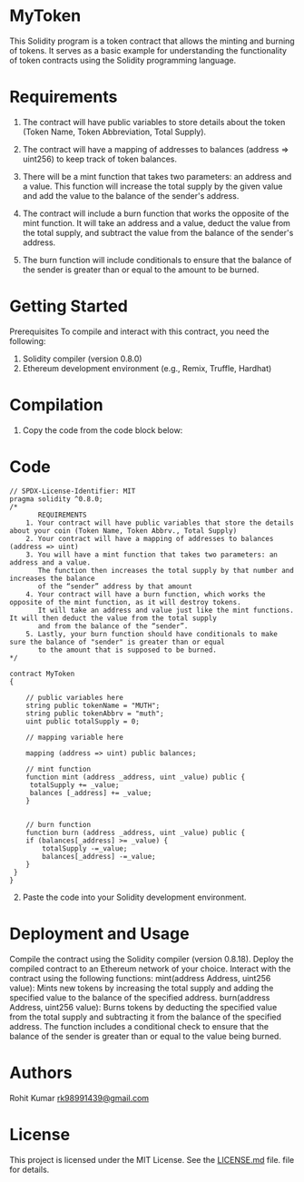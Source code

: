 # MyToken
This Solidity program is a token contract that allows the minting and burning of tokens. It serves as a basic example for understanding the functionality of token contracts using the Solidity programming language.

# Requirements
1. The contract will have public variables to store details about the token (Token Name, Token Abbreviation, Total Supply).

2. The contract will have a mapping of addresses to balances (address => uint256) to keep track of token balances.

3. There will be a mint function that takes two parameters: an address and a value. This function will increase the total supply by the given value and add the value to the balance of the sender's address.

4. The contract will include a burn function that works the opposite of the mint function. It will take an address and a value, deduct the value from the total supply, and subtract the value from the balance of the sender's address.

5. The burn function will include conditionals to ensure that the balance of the sender is greater than or equal to the amount to be burned.

# Getting Started
Prerequisites
To compile and interact with this contract, you need the following:
1. Solidity compiler (version 0.8.0)
2. Ethereum development environment (e.g., Remix, Truffle, Hardhat)

# Compilation
1. Copy the code from the code block below:

# Code

```
// SPDX-License-Identifier: MIT
pragma solidity ^0.8.0;
/*
       REQUIREMENTS
    1. Your contract will have public variables that store the details about your coin (Token Name, Token Abbrv., Total Supply)
    2. Your contract will have a mapping of addresses to balances (address => uint)
    3. You will have a mint function that takes two parameters: an address and a value. 
       The function then increases the total supply by that number and increases the balance 
       of the “sender” address by that amount
    4. Your contract will have a burn function, which works the opposite of the mint function, as it will destroy tokens. 
       It will take an address and value just like the mint functions. It will then deduct the value from the total supply 
       and from the balance of the “sender”.
    5. Lastly, your burn function should have conditionals to make sure the balance of "sender" is greater than or equal 
       to the amount that is supposed to be burned.
*/

contract MyToken 
{

    // public variables here
    string public tokenName = "MUTH";
    string public tokenAbbrv = "muth";
    uint public totalSupply = 0;

    // mapping variable here

    mapping (address => uint) public balances;

    // mint function
    function mint (address _address, uint _value) public {
     totalSupply += _value;
     balances [_address] += _value;
    }


    // burn function
    function burn (address _address, uint _value) public {
    if (balances[_address] >= _value) {
        totalSupply -=_value;
        balances[_address] -=_value;
    }
 }
}

```
2. Paste the code into your Solidity development environment.

# Deployment and Usage
Compile the contract using the Solidity compiler (version 0.8.18).
Deploy the compiled contract to an Ethereum network of your choice.
Interact with the contract using the following functions:
mint(address Address, uint256 value): Mints new tokens by increasing the total supply and adding the specified value to the balance of the specified address.
burn(address Address, uint256 value): Burns tokens by deducting the specified value from the total supply and subtracting it from the balance of the specified address. The function includes a conditional check to ensure that the balance of the sender is greater than or equal to the value being burned.

# Authors

Rohit Kumar
rk98991439@gmail.com

# License
This project is licensed under the MIT License. See the [LICENSE.md](https://license.md/) file. file for details.
